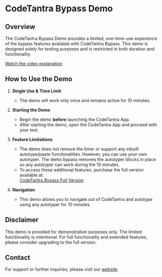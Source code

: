# CodeTantra Bypass Demo

## Overview
The CodeTantra Bypass Demo provides a limited, one-time-use experience of the bypass features available with CodeTantra Bypass. This demo is designed solely for testing purposes and is restricted in both duration and functionality.

[Watch the video explanation](https://drive.proton.me/urls/YSPYJMPKR4#b9Hd96LH6Vcl)


## How to Use the Demo

1. **Single Use & Time Limit**  
   - The demo will work only once and remains active for 10 minutes.

2. **Starting the Demo**  
   - Begin the demo **before** launching the CodeTantra App.
   - After starting the demo, open the CodeTantra App and proceed with your test.

3. **Feature Limitations**  
   - The demo does not remove the timer or support any inbuilt autotype/paste functionalities. However, you can use your own autotyper. The demo bypass removes the autotyper blocks in place so any autotyper can work during the 10 minutes.
   - To access these additional features, purchase the full version available at:  
     [CodeTantra Bypass Full Version](https://sites.google.com/view/codetantra-bypass?usp=sharing)

4. **Navigation**  
   - This demo allows you to navigate out of CodeTantra and autotype using any autotyper for 10 minutes.

## Disclaimer
This demo is provided for demonstration purposes only. The limited functionality is intentional. For full functionality and extended features, please consider upgrading to the full version.

## Contact
For support or further inquiries, please visit our [website](https://sites.google.com/view/codetantra-bypass?usp=sharing).

